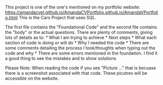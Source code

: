 This project is one of the one's mentioned on my portfolio website: https://amandacvel.github.io/AmandaCVPortfolio.github.io/AmandaVPortfolio.html
This is the Cars Project that uses SQL.

The first file contains the "Foundational Code" and the second file contains the "body" or the actual questions. 
There are plenty of comments, giving lots of details as to:
    * What I am trying to achieve
    * Next steps
    * What each section of code is doing or will do
    * Why I needed the code
    * There are some comments detailing the process I took/thoughts when typing out the code and why
    * There are some errors mentioned in the foundation. I find it a good thing to see the mistakes and to show solutions

Please Note: When reading the code if you see "Picture ..." that is becuase there is a screenshot associated with that code. These picutres will be accessible on the website.  
